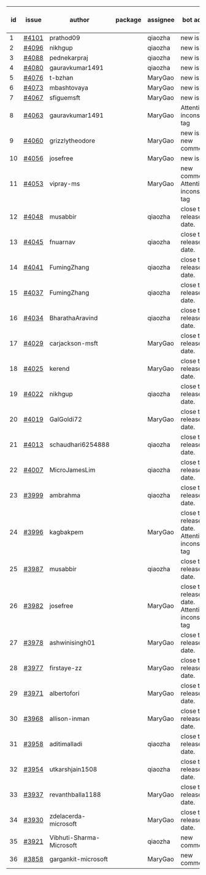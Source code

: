 | id | issue | author | package | assignee | bot advice | created date of issue | target release date | date from target |
| ------ | ------ | ------ | ------ | ------ | ------ | ------ | ------ | :-----: |
| 1 | [#4101](https://github.com/Azure/sdk-release-request/issues/4101) | prathod09 |  | qiaozha | new issue. | 04-26 | 05-26 |  |
| 2 | [#4096](https://github.com/Azure/sdk-release-request/issues/4096) | nikhgup |  | qiaozha | new issue. | 04-26 | 05-26 |  |
| 3 | [#4088](https://github.com/Azure/sdk-release-request/issues/4088) | pednekarpraj |  | qiaozha | new issue. | 04-25 | 05-26 |  |
| 4 | [#4080](https://github.com/Azure/sdk-release-request/issues/4080) | gauravkumar1491 |  | qiaozha | new issue. | 04-24 | 05-26 |  |
| 5 | [#4076](https://github.com/Azure/sdk-release-request/issues/4076) | t-bzhan |  | MaryGao | new issue. | 04-23 | 05-26 |  |
| 6 | [#4073](https://github.com/Azure/sdk-release-request/issues/4073) | mbashtovaya |  | MaryGao | new issue. | 04-21 | 05-26 |  |
| 7 | [#4067](https://github.com/Azure/sdk-release-request/issues/4067) | sfiguemsft |  | MaryGao | new issue. | 04-20 | 05-26 |  |
| 8 | [#4063](https://github.com/Azure/sdk-release-request/issues/4063) | gauravkumar1491 |  | MaryGao | Attention to inconsistent tag | 04-18 | 05-26 |  |
| 9 | [#4060](https://github.com/Azure/sdk-release-request/issues/4060) | grizzlytheodore |  | MaryGao | new issue. new comment. | 04-18 | 05-26 |  |
| 10 | [#4056](https://github.com/Azure/sdk-release-request/issues/4056) | josefree |  | MaryGao | new issue. | 04-18 | 05-26 |  |
| 11 | [#4053](https://github.com/Azure/sdk-release-request/issues/4053) | vipray-ms |  | MaryGao | new comment. Attention to inconsistent tag | 04-17 | 05-26 |  |
| 12 | [#4048](https://github.com/Azure/sdk-release-request/issues/4048) | musabbir |  | qiaozha | close to release date.  | 04-14 | 04-28 | 0 |
| 13 | [#4045](https://github.com/Azure/sdk-release-request/issues/4045) | fnuarnav |  | qiaozha | close to release date.  | 04-13 | 04-28 | 0 |
| 14 | [#4041](https://github.com/Azure/sdk-release-request/issues/4041) | FumingZhang |  | qiaozha | close to release date.  | 04-13 | 04-28 | 0 |
| 15 | [#4037](https://github.com/Azure/sdk-release-request/issues/4037) | FumingZhang |  | qiaozha | close to release date.  | 04-13 | 04-28 | 0 |
| 16 | [#4034](https://github.com/Azure/sdk-release-request/issues/4034) | BharathaAravind |  | qiaozha | close to release date.  | 04-12 | 04-28 | 0 |
| 17 | [#4029](https://github.com/Azure/sdk-release-request/issues/4029) | carjackson-msft |  | MaryGao | close to release date.  | 04-11 | 04-28 | 0 |
| 18 | [#4025](https://github.com/Azure/sdk-release-request/issues/4025) | kerend |  | MaryGao | close to release date.  | 04-10 | 04-28 | 0 |
| 19 | [#4022](https://github.com/Azure/sdk-release-request/issues/4022) | nikhgup |  | qiaozha | close to release date.  | 04-06 | 04-28 | 0 |
| 20 | [#4019](https://github.com/Azure/sdk-release-request/issues/4019) | GalGoldi72 |  | MaryGao | close to release date.  | 04-04 | 04-28 | 0 |
| 21 | [#4013](https://github.com/Azure/sdk-release-request/issues/4013) | schaudhari6254888 |  | qiaozha | close to release date.  | 04-04 | 04-28 | 0 |
| 22 | [#4007](https://github.com/Azure/sdk-release-request/issues/4007) | MicroJamesLim |  | qiaozha | close to release date.  | 03-31 | 04-28 | 0 |
| 23 | [#3999](https://github.com/Azure/sdk-release-request/issues/3999) | ambrahma |  | qiaozha | close to release date.  | 03-27 | 04-28 | 0 |
| 24 | [#3996](https://github.com/Azure/sdk-release-request/issues/3996) | kagbakpem |  | MaryGao | close to release date.  Attention to inconsistent tag | 03-26 | 04-28 | 0 |
| 25 | [#3987](https://github.com/Azure/sdk-release-request/issues/3987) | musabbir |  | qiaozha | close to release date.  | 03-23 | 04-28 | 0 |
| 26 | [#3982](https://github.com/Azure/sdk-release-request/issues/3982) | josefree |  | MaryGao | close to release date.  Attention to inconsistent tag | 03-23 | 04-28 | 0 |
| 27 | [#3978](https://github.com/Azure/sdk-release-request/issues/3978) | ashwinisingh01 |  | MaryGao | close to release date.  | 03-23 | 04-28 | 0 |
| 28 | [#3977](https://github.com/Azure/sdk-release-request/issues/3977) | firstaye-zz |  | MaryGao | close to release date.  | 03-22 | 04-28 | 0 |
| 29 | [#3971](https://github.com/Azure/sdk-release-request/issues/3971) | albertofori |  | MaryGao | close to release date.  | 03-22 | 04-28 | 0 |
| 30 | [#3968](https://github.com/Azure/sdk-release-request/issues/3968) | allison-inman |  | MaryGao | close to release date.  | 03-22 | 04-28 | 0 |
| 31 | [#3958](https://github.com/Azure/sdk-release-request/issues/3958) | aditimalladi |  | qiaozha | close to release date.  | 03-21 | 04-28 | 0 |
| 32 | [#3954](https://github.com/Azure/sdk-release-request/issues/3954) | utkarshjain1508 |  | qiaozha | close to release date.  | 03-21 | 04-28 | 0 |
| 33 | [#3937](https://github.com/Azure/sdk-release-request/issues/3937) | revanthballa1188 |  | MaryGao | close to release date.  | 03-16 | 04-28 | 0 |
| 34 | [#3930](https://github.com/Azure/sdk-release-request/issues/3930) | zdelacerda-microsoft |  | MaryGao | close to release date.  | 03-15 | 04-28 | 0 |
| 35 | [#3921](https://github.com/Azure/sdk-release-request/issues/3921) | Vibhuti-Sharma-Microsoft |  | qiaozha | new comment. | 03-10 | 05-04 |  |
| 36 | [#3858](https://github.com/Azure/sdk-release-request/issues/3858) | gargankit-microsoft |  | MaryGao | new comment. | 03-02 | 03-24 |  |
